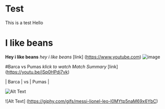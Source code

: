# Test
This is a test
Hello

# I like beans
**Hey i like beans**
*hey i like beans*
[link] (https://www.youtube.com)
![image](https://user-images.githubusercontent.com/110892382/183600164-5bf2a84a-f87d-4f13-8624-99155c9776d8.png)

#Barca vs Pumas
*klick to watch Match Summary*
[link] (https://youtu.be/jSp0HPdj7vk)


| Barca | vs | Pumas |  
  
  
  ![Alt Text](https://media.giphy.com/media/vFKqnCdLPNOKc/giphy.gif)

![Alt Text] (https://giphy.com/gifs/messi-lionel-leo-l0MYtp5naM69x6YbC)
